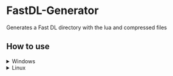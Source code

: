 # FastDL-Generator
Generates a Fast DL directory with the lua and compressed files

## How to use
 <details>
     <summary>Windows</summary>
     
Drag & drop the directories onto the executable
     
![](preview.gif)
 </details>
 <details>
     <summary>Linux</summary>
     Using Mono:
     
<code>mono "FastDL Generator.exe" "/home/myaccount/Downloads/an-addon"</code>
     
Make sure there is no forward slash after the path.
 </details>

